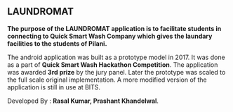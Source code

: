 ## LAUNDROMAT

**The purpose of the LAUNDROMAT application is to facilitate students in connecting to Quick Smart Wash Company which gives the laundary facilities to the students of Pilani.**

The android application was built as a prototype model in 2017. It was done as a part of **Quick Smart Wash Hackathon Competition**. The application was awarded **3rd prize** by the jury panel. Later the prototype was scaled to the full scale original implementation. A more modified version of the application is still in use at BITS.

Developed By : **Rasal Kumar, Prashant Khandelwal**.